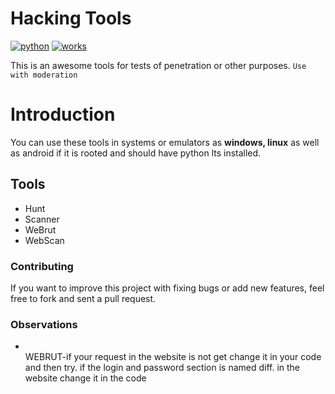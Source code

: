 # Hacking Tools

[![python](https://img.shields.io/badge/Python-3776AB?style=for-the-badge&logo=python&logoColor=white)]()
[![works](https://img.shields.io/badge/works-win%20linux%20termux-blue)]()

This is an awesome tools for tests of penetration or other purposes. `Use with moderation`

# Introduction

You can use these tools in systems or emulators as <b>windows, linux</b> as well as android if it is rooted and should have python lts installed.

## Tools

- Hunt
- Scanner
- WeBrut
- WebScan

### Contributing

If you want to improve this project with fixing bugs or add new features, feel free to fork and sent a pull request.

### Observations

* <br>WEBRUT-if</b> your request in the website is not get change it in your code and then try. if the login and password section is named diff. in the website change it in the code
